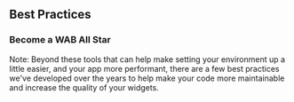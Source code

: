 ## Best Practices
### Become a WAB All Star

Note: Beyond these tools that can help make setting your environment up a little easier, and your app more performant, there are a few best practices we've developed over the years to help make your code more maintainable and increase the quality of your widgets.

